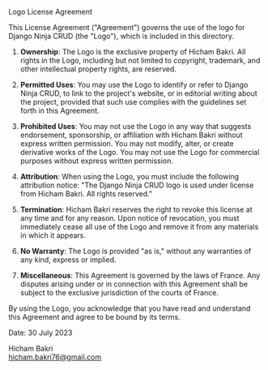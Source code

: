 Logo License Agreement

This License Agreement ("Agreement") governs the use of the logo for Django Ninja CRUD (the "Logo"), which is included in this directory.

1. **Ownership**: The Logo is the exclusive property of Hicham Bakri. All rights in the Logo, including but not limited to copyright, trademark, and other intellectual property rights, are reserved.

2. **Permitted Uses**: You may use the Logo to identify or refer to Django Ninja CRUD, to link to the project's website, or in editorial writing about the project, provided that such use complies with the guidelines set forth in this Agreement.

3. **Prohibited Uses**: You may not use the Logo in any way that suggests endorsement, sponsorship, or affiliation with Hicham Bakri without express written permission. You may not modify, alter, or create derivative works of the Logo. You may not use the Logo for commercial purposes without express written permission.

4. **Attribution**: When using the Logo, you must include the following attribution notice: "The Django Ninja CRUD logo is used under license from Hicham Bakri. All rights reserved."

5. **Termination**: Hicham Bakri reserves the right to revoke this license at any time and for any reason. Upon notice of revocation, you must immediately cease all use of the Logo and remove it from any materials in which it appears.

6. **No Warranty**: The Logo is provided "as is," without any warranties of any kind, express or implied.

7. **Miscellaneous**: This Agreement is governed by the laws of France. Any disputes arising under or in connection with this Agreement shall be subject to the exclusive jurisdiction of the courts of France.

By using the Logo, you acknowledge that you have read and understand this Agreement and agree to be bound by its terms.

Date: 30 July 2023

Hicham Bakri \
hicham.bakri76@gmail.com
